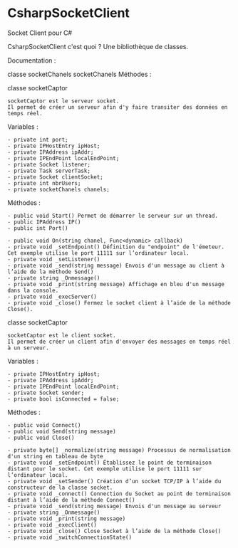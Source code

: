 # CsharpSocketClient
Socket Client pour C#

CsharpSocketClient c'est quoi ?
Une bibliothèque de classes.

Documentation :

classe socketChanels
    socketChanels
Méthodes :



classe socketCaptor

    socketCaptor est le serveur socket.
    Il permet de créer un serveur afin d'y faire transiter des données en temps réel.

Variables :

    - private int port;
    - private IPHostEntry ipHost;
    - private IPAddress ipAddr;
    - private IPEndPoint localEndPoint;
    - private Socket listener;
    - private Task serverTask;
    - private Socket clientSocket;
    - private int nbrUsers;
    - private socketChanels chanels;
    
Méthodes :

    - public void Start() Permet de démarrer le serveur sur un thread.
    - public IPAddress IP()
    - public int Port()

    - public void On(string chanel, Func<dynamic> callback)
    - private void _setEndpoint() Définition du "endpoint" de l'émeteur. Cet exemple utilise le port 11111 sur l’ordinateur local.
    - private void _setListener()
    - private void _send(string message) Envois d'un message au client à l’aide de la méthode Send()
    - private string _Onmessage()
    - private void _print(string message) Affichage en bleu d'un message dans la console.
    - private void _execServer()
    - private void _close() Fermez le socket client à l’aide de la méthode Close().



classe socketCaptor

    socketCaptor est le client socket.
    Il permet de créer un client afin d'envoyer des messages en temps réel à un serveur.

Variables :

    - private IPHostEntry ipHost;
    - private IPAddress ipAddr;
    - private IPEndPoint localEndPoint;
    - private Socket sender;
    - private bool isConnected = false;

Méthodes :

    - public void Connect()
    - public void Send(string message)
    - public void Close()

    - private byte[] _normalize(string message) Processus de normalisation d'un string en tableau de byte
    - private void _setEndpoint() Établissez le point de terminaison distant pour le socket. Cet exemple utilise le port 11111 sur l’ordinateur local.
    - private void _setSender() Création d’un socket TCP/IP à l’aide du constructeur de la classe socket.
    - private void _connect() Connection du Socket au point de terminaison distant à l’aide de la méthode Connect()
    - private void _send(string message) Envois d'un message au serveur
    - private string _Onmessage()
    - private void _print(string message)
    - private void _execClient()
    - private void _close() Close Socket à l’aide de la méthode Close()
    - private void _switchConnectionState()
